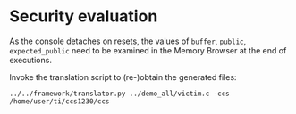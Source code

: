 # Security evaluation

As the console detaches on resets, the values of `buffer`, `public`, `expected_public` need to be examined in the Memory Browser at the end of executions.

Invoke the translation script to (re-)obtain the generated files:

```shell
../../framework/translator.py ../demo_all/victim.c -ccs /home/user/ti/ccs1230/ccs
```
